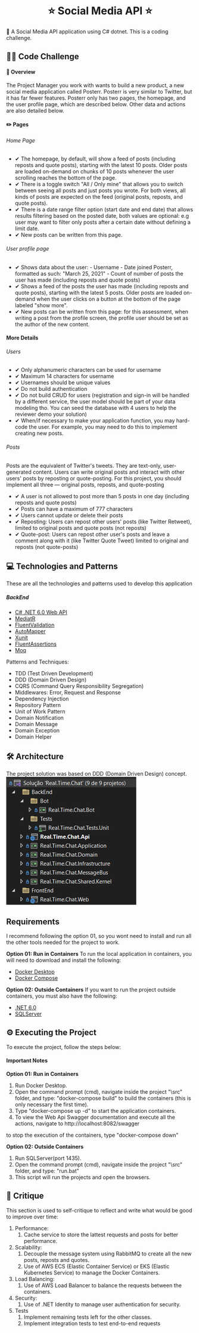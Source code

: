 <h1 align="center">
⭐ Social Media API ⭐ 
</h1>
💬 A Social Media API application using C# dotnet. This is a coding challenge.

## 👨‍💻 Code Challenge

#### 📌 Overview
The Project Manager you work with wants to build a new product, a new social media application called Posterr. Posterr is very similar to Twitter, but it has far fewer features.
Posterr only has two pages, the homepage, and the user profile page, which are described below. Other data and actions are also detailed below.

#### ✏️ Pages

###### Home Page
<ul>
	<li>✔ The homepage, by default, will show a feed of posts (including reposts and quote posts), starting with the latest 10 posts. Older posts are loaded on-demand on chunks of 10 posts whenever the user scrolling reaches the bottom of the page.</li>
	<li>✔ There is a toggle switch "All / Only mine" that allows you to switch between seeing all posts and just posts you wrote. For both views, all kinds of posts are expected on the feed (original posts, reposts, and quote posts).</li>
	<li>✔ There is a date range filter option (start date and end date) that allows results filtering based on the posted date, both values are optional: e.g user may want to filter only posts after a certain date without defining a limit date.</li>
	<li>✔ New posts can be written from this page.</li>
</ul>

###### User profile page
<ul>
	<li>✔ Shows data about the user:
	    - Username
		- Date joined Posterr, formatted as such: "March 25, 2021"
		- Count of number of posts the user has made (including reposts and quote posts)
	</li>
	<li>✔ Shows a feed of the posts the user has made (including reposts and quote posts), starting with the latest 5 posts. Older posts are loaded on-demand when the user clicks on a button at the bottom of the page labeled "show more".</li>
	<li>✔ New posts can be written from this page: for this assessment, when writing a post from the profile screen, the profile user should be set as the author of the new content.</li>
</ul>

#### More Details

###### Users
<ul>
	<li>✔ Only alphanumeric characters can be used for username</li>
	<li>✔ Maximum 14 characters for username</li>
	<li>✔ Usernames should be unique values</li>
	<li>✔ Do not build authentication</li>
	<li>✔ Do not build CRUD for users (registration and sign-in will be handled by a different service, the user model should be part of your data modeling tho. You can seed the database with 4 users to help the reviewer demo your solution)</li>
	<li>✔ When/if necessary to make your application function, you may hard-code the user. For example, you may need to do this to implement creating new posts.</li>
</ul>

###### Posts
Posts are the equivalent of Twitter's tweets. They are text-only, user-generated content. Users can write original posts and interact with other users' posts by reposting or quote-posting. For this project, you should implement all three — original posts, reposts, and quote-posting
<ul>
	<li>✔ A user is not allowed to post more than 5 posts in one day (including reposts and quote posts)</li>
	<li>✔ Posts can have a maximum of 777 characters</li>
	<li>✔ Users cannot update or delete their posts</li>
	<li>✔ Reposting: Users can repost other users' posts (like Twitter Retweet), limited to original posts and quote posts (not reposts)</li>
	<li>✔ Quote-post: Users can repost other user's posts and leave a comment along with it (like Twitter Quote Tweet) limited to original and reposts (not quote-posts)</li>
</ul>

## 💻 Technologies and Patterns
These are all the technologies and patterns used to develop this application
##### BackEnd
- [C# .NET 6.0 Web API](https://dotnet.microsoft.com/en-us/download/dotnet/6.0)
- [MediatR](https://www.nuget.org/packages/MediatR)
- [FluentValidation](https://www.nuget.org/packages/FluentValidation)
- [AutoMapper](https://www.nuget.org/packages/AutoMapper)
- [Xunit](https://www.nuget.org/packages/xunit)
- [FluentAssertions](https://www.nuget.org/packages/FluentAssertions)
- [Moq](https://www.nuget.org/packages/Moq)

Patterns and Techniques:
- TDD (Test Driven Development)
- DDD (Domain Driven Design)
- CQRS (Command Query Responsibility Segregation)
- Middlewares: Error, Request and Response
- Dependency Injection
- Repository Pattern
- Unit of Work Pattern
- Domain Notification
- Domain Message
- Domain Exception
- Domain Helper

## 🛠 Architecture
The project solution was based on DDD (Domain Driven Design) concept.
![DDD](./images/project-architecture.png)

## Requirements
I recommend following the option 01, so you wont need to install and run all the other tools needed for the project to work.

**Option 01: Run in Containers** 
To run the local application in containers, you will need to download and install the following:
- [Docker Desktop](https://docs.docker.com/desktop/#download-and-install)
- [Docker Compose](https://docs.docker.com/compose/install/compose-desktop/)

**Option 02: Outside Containers** 
If you want to run the project outside containers, you must also have the following:
- [.NET 6.0](https://dotnet.microsoft.com/en-us/download/dotnet/6.0)
- [SQLServer](https://www.microsoft.com/pt-br/sql-server/sql-server-downloads)

## ⚙️ Executing the Project
To execute the project, follow the steps below:

#### Important Notes

**Option 01: Run in Containers**
1. Run Docker Desktop.
2. Open the command prompt (cmd), navigate inside the project "\src" folder, and type: "docker-compose build" to build the containers (this is only necessary the first time).
3. Type "docker-compose up -d" to start the application containers.
4. To view the Web Api Swagger documentation and execute all the actions, navigate to http://localhost:8082/swagger

to stop the execution of the containers, type "docker-compose down"

**Option 02: Outside Containers**
1. Run SQLServer(port 1435).
2. Open the command prompt (cmd), navigate inside the project "\src" folder, and type: "run.bat"
3. This script will run the projects and open the browsers.


## 🤝 Critique
This section is used to self-critique to reflect and write what would be good to improve over time:

1. Performance:
	1. Cache service to store the lattest requests and posts for better performance.
2. Scalability:
	1. Decouple the message system using RabbitMQ to create all the new posts, reposts and quotes.
	2. Use of AWS ECS (Elastic Container Service) or EKS (Elastic Kubernetes Service) to manage the Docker Containers.
3. Load Balancing:
    1. Use of AWS Load Balancer to balance the requests between the containers.
4. Security:
	1. Use of .NET Identity to manage user authentication for security.
5. Tests
	1. Implement remaining tests left for the other classes.
	2. Implement integration tests to test end-to-end requests